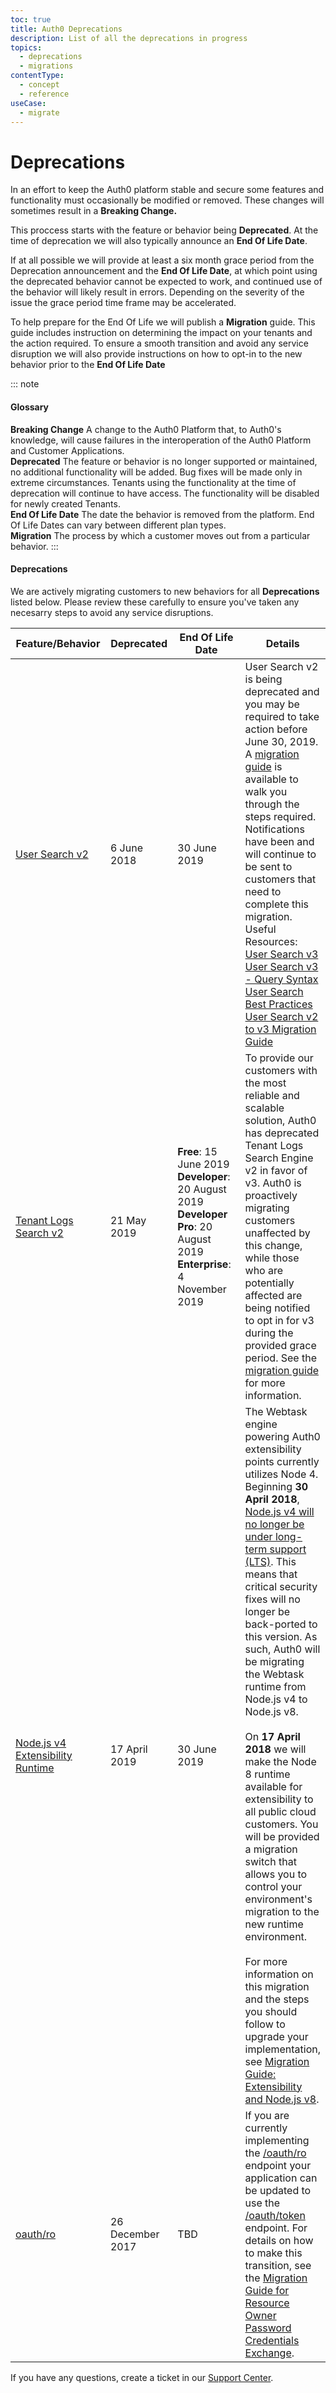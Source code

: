 ```yaml
---
toc: true
title: Auth0 Deprecations
description: List of all the deprecations in progress
topics:
  - deprecations
  - migrations
contentType:
  - concept
  - reference
useCase:
  - migrate
---
```


# Deprecations

In an effort to keep the Auth0 platform stable and secure some features and functionality must occasionally be modified or removed. These changes will sometimes result in a **Breaking Change.**

This proccess starts with the feature or behavior being **Deprecated**. At the time of deprecation we will also typically announce an **End Of Life Date**.

If at all possible we will provide at least a six month grace period from the Deprecation announcement and the **End Of Life Date**, at which point using the deprecated behavior cannot be expected to work, and continued use of the behavior will likely result in errors. Depending on the severity of the issue the grace period time frame may be accelerated.

To help prepare for the End Of Life we will publish a **Migration** guide. This guide includes instruction on determining the impact on your tenants and the action required. To ensure a smooth transition and avoid any service disruption we will also provide instructions on how to opt-in to the new behavior prior to the **End Of Life Date** 

::: note
<h4>Glossary</h4>
<b>Breaking Change</b> A change to the Auth0 Platform that, to Auth0's knowledge, will cause failures in the interoperation of the Auth0 Platform and Customer Applications.<br>
<b>Deprecated</b> The feature or behavior is no longer supported or maintained, no additional functionality will be added. Bug fixes will be made only in extreme circumstances. Tenants using the functionality at the time of deprecation will continue to have access. The functionality will be disabled for newly created Tenants.<br>
<b>End Of Life Date</b> The date the behavior is removed from the platform. End Of Life Dates can vary between different plan types.<br>
<b>Migration</b> The process by which a customer moves out from a particular behavior.
:::

#### Deprecations

We are actively migrating customers to new behaviors for all **Deprecations** listed below. Please review these carefully to ensure you've taken any necesarry steps to avoid any service disruptions.

<table class="table">
  <thead>
    <tr>
      <th style="width: 156px;">Feature/Behavior</th>
      <th style="width: 100px;">Deprecated</th>
      <th style="width: 233px;">End Of Life Date</th>
      <th>Details</th>
    </tr>
  </thead>
  <tbody>
    <tr>
      <td><a href="/users/search/v3/migrate-search-v2-v3">User Search v2</a></td>
      <td>6 June 2018</td>
      <td>30 June 2019</td>
      <td>User Search v2 is being deprecated and you may be required to take action before June 30, 2019. A <a href="/users/search/v3/migrate-search-v2-v3">migration guide</a> is available to walk you through the steps required. Notifications have been and will continue to be sent to customers that need to complete this migration.<br>Useful Resources:<br>
        <a href="/users/search/v3">User Search v3</a><br>
        <a href="/users/search/v3/query-syntax">User Search v3 - Query Syntax</a><br>
        <a href="/best-practices/search-best-practices">User Search Best Practices</a><br>
        <a href="/users/search/v3/migrate-search-v2-v3">User Search v2 to v3 Migration Guide</a><br>
      </td>
    </tr>
    <tr>
      <td><a href="/logs/migrate-logs-v2-v3">Tenant Logs Search v2</a></td>
      <td>21 May 2019</td>
      <td>
        <b>Free</b>: 15 June 2019<br>
        <b>Developer</b>: 20 August 2019<br>
        <b>Developer Pro</b>: 20 August 2019<br>
        <b>Enterprise</b>: 4 November 2019
      </td>
      <td>To provide our customers with the most reliable and scalable solution, Auth0 has deprecated Tenant Logs Search Engine v2 in favor of v3. Auth0 is proactively migrating customers unaffected by this change, while those who are potentially affected are being notified to opt in for v3 during the provided grace period.  See the <a href="/logs/migrate-logs-v2-v3">migration guide</a> for more information.</td>
    </tr>
    <tr>
      <td><a href="/migrations/guides/extensibility-node8">Node.js v4 Extensibility Runtime</a></td>
      <td>17 April 2019</td>
      <td>30 June 2019</td>
      <td>
        The Webtask engine powering Auth0 extensibility points currently utilizes Node 4. Beginning <strong>30 April 2018</strong>, <a href="https://github.com/nodejs/Release#release-schedule">Node.js v4 will no longer be under long-term support (LTS)</a>. This means that critical security fixes will no longer be back-ported to this version. As such, Auth0 will be migrating the Webtask runtime from Node.js v4 to Node.js v8.<br><br>On <strong>17 April 2018</strong> we will make the Node 8 runtime available for extensibility to all public cloud customers. You will be provided a migration switch that allows you to control your environment's migration to the new runtime environment.<br><br>For more information on this migration and the steps you should follow to upgrade your implementation, see <a href="/migrations/guides/extensibility-node8">Migration Guide: Extensibility and Node.js v8</a>.
      </td>
    </tr>
    <tr>
      <td><a href="/migrations/guides/migration-oauthro-oauthtoken">oauth/ro</a></td>
      <td>26 December 2017</td>
      <td>TBD</td>
      <td>
        If you are currently implementing the <a href="/api/authentication#resource-owner">/oauth/ro</a> endpoint your application can be updated to use the <a href="/api/authentication#authorization-code">/oauth/token</a> endpoint. For details on how to make this transition, see the <a href="/migrations/guides/migration-oauthro-oauthtoken">Migration Guide for Resource Owner Password Credentials Exchange</a>.
      </td>
    </tr>
  </tbody>
</table>

If you have any questions, create a ticket in our [Support Center](${env.DOMAIN_URL_SUPPORT}).
